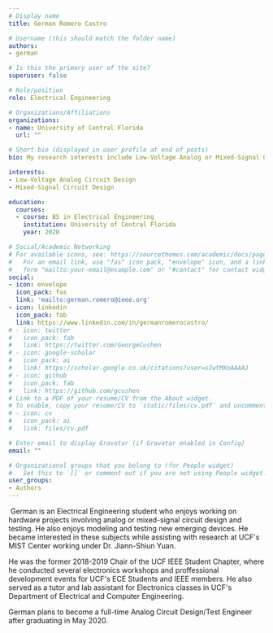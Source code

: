 ```yaml
---
# Display name
title: German Romero Castro

# Username (this should match the folder name)
authors: 
- german

# Is this the primary user of the site?
superuser: false

# Role/position
role: Electrical Engineering

# Organizations/Affiliations
organizations:
- name: University of Central Florida
  url: ""

# Short bio (displayed in user profile at end of posts)
bio: My research interests include Low-Voltage Analog or Mixed-Signal Circuit Design

interests:
- Low-Voltage Analog Circuit Design
- Mixed-Signal Circuit Design

education:
  courses:
  - course: BS in Electrical Engineering
    institution: University of Central Florida
    year: 2020

# Social/Academic Networking
# For available icons, see: https://sourcethemes.com/academic/docs/page-builder/#icons
#   For an email link, use "fas" icon pack, "envelope" icon, and a link in the
#   form "mailto:your-email@example.com" or "#contact" for contact widget.
social:
- icon: envelope
  icon_pack: fas
  link: 'mailto:german.romero@ieee.org'
- icon: linkedin
  icon_pack: fab
  link: https://www.linkedin.com/in/germanromerocastro/
# - icon: twitter
#   icon_pack: fab
#   link: https://twitter.com/GeorgeCushen
# - icon: google-scholar
#   icon_pack: ai
#   link: https://scholar.google.co.uk/citations?user=sIwtMXoAAAAJ
# - icon: github
#   icon_pack: fab
#   link: https://github.com/gcushen
# Link to a PDF of your resume/CV from the About widget.
# To enable, copy your resume/CV to `static/files/cv.pdf` and uncomment the lines below.
# - icon: cv
#   icon_pack: ai
#   link: files/cv.pdf

# Enter email to display Gravatar (if Gravatar enabled in Config)
email: ""

# Organizational groups that you belong to (for People widget)
#   Set this to `[]` or comment out if you are not using People widget.
user_groups:
- Authors
---
```

​
German is an Electrical Engineering student who enjoys working on hardware projects involving analog or mixed-signal circuit design and testing. He also enjoys modeling and testing new emerging devices. He became interested in these subjects while assisting with research at UCF's MIST Center working under Dr. Jiann-Shiun Yuan.

He was the former 2018-2019 Chair of the UCF IEEE Student Chapter, where he conducted several electronics workshops and proffessional development events for UCF's ECE Students and IEEE members. He also served as a tutor and lab assistant for Electronics classes in UCF's Department of Electrical and Computer Engineering.

German plans to become a full-time Analog Circuit Design/Test Engineer after graduating in May 2020. 
